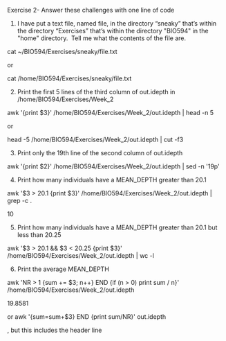 Exercise 2- Answer these challenges with one line of code
 1. I have put a text file, named file, in the directory “sneaky” that’s within the directory “Exercises” that’s within the directory "BIO594" in the "home" directory.  Tell me what the contents of the file are.

cat ~/BIO594/Exercises/sneaky/file.txt

or

cat /home/BIO594/Exercises/sneaky/file.txt

 2. Print the first 5 lines of the third column of out.idepth in /home/BIO594/Exercises/Week_2

awk '{print $3}' /home/BIO594/Exercises/Week_2/out.idepth | head -n 5

or

head -5  /home/BIO594/Exercises/Week_2/out.idepth | cut -f3

3. Print only the 19th line of the second column of out.idepth

awk '{print $2}' /home/BIO594/Exercises/Week_2/out.idepth | sed -n '19p'

 4. Print how many individuals have a MEAN_DEPTH greater than 20.1

awk '$3 > 20.1 {print $3}' /home/BIO594/Exercises/Week_2/out.idepth | grep -c .

10

 5. Print how many individuals have a MEAN_DEPTH greater than 20.1 but less than 20.25

awk '$3 > 20.1 && $3 < 20.25 {print $3}' /home/BIO594/Exercises/Week_2/out.idepth | wc -l

 6. Print the average MEAN_DEPTH

awk 'NR > 1 {sum += $3; n++} END {if (n > 0) print sum / n}'  /home/BIO594/Exercises/Week_2/out.idepth

19.8581

or awk '{sum=sum+$3} END {print sum/NR}' out.idepth

, but this includes the header line
